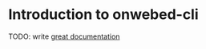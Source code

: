# Introduction to onwebed-cli

TODO: write [great documentation](http://jacobian.org/writing/what-to-write/)
